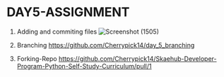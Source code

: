 # DAY5-ASSIGNMENT

1.  Adding and commiting files
![Screenshot (1505)](https://user-images.githubusercontent.com/60209546/164459000-63eba2bf-bd2e-4f6a-90e0-75de6b575a86.png)

4.  Branching
  https://github.com/Cherrypick14/day_5_branching

5. Forking-Repo
   https://github.com/Cherrypick14/Skaehub-Developer-Program-Python-Self-Study-Curriculum/pull/1
